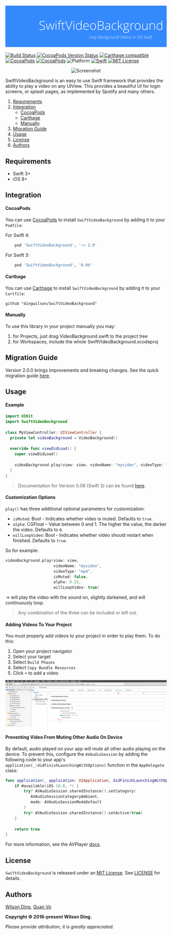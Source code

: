 <p align="center">
  <img src="Assets/banner.png" width="780" title="SwiftVideoBackground">
</p>

[![Build Status](https://travis-ci.org/dingwilson/SwiftVideoBackground.svg?branch=master)](https://travis-ci.org/dingwilson/SwiftVideoBackground)
[![CocoaPods Version Status](https://img.shields.io/cocoapods/v/SwiftVideoBackground.svg)][podLink]
[![Carthage compatible](https://img.shields.io/badge/Carthage-Compatible-brightgreen.svg?style=flat)](https://github.com/Carthage/Carthage)
[![CocoaPods](https://img.shields.io/cocoapods/dt/SwiftVideoBackground.svg)](https://cocoapods.org/pods/SwiftVideoBackground)
[![CocoaPods](https://img.shields.io/cocoapods/dm/SwiftVideoBackground.svg)](https://cocoapods.org/pods/SwiftVideoBackground)
![Platform](https://img.shields.io/badge/platforms-iOS-333333.svg)
[![Swift](https://img.shields.io/badge/Swift-3.0+-orange.svg)](https://swift.org)
[![MIT License](https://img.shields.io/badge/license-MIT-blue.svg)][mitLink]

<p align="center">
  <img src="Assets/Spotify.gif" width="369" title="Screenshot">
</p>

SwiftVideoBackground is an easy to use Swift framework that provides the ability to play a video on any UIView. This provides a beautiful UI for login screens, or splash pages, as implemented by Spotify and many others.

1. [Requirements](#requirements)
2. [Integration](#integration)
    - [CocoaPods](#cocoapods)
    - [Carthage](#carthage)
    - [Manually](#manually)
3. [Migration Guide](#migration-guide)
4. [Usage](#usage)
5. [License](#license)
6. [Authors](#authors)

## Requirements

- Swift 3+
- iOS 8+

## Integration

#### CocoaPods
You can use [CocoaPods](http://cocoapods.org/) to install `SwiftVideoBackground` by adding it to your `Podfile`:

For Swift 4:
```ruby
	pod 'SwiftVideoBackground', '~> 2.0'
```

For Swift 3:
```ruby
	pod 'SwiftVideoBackground', '0.06'
```

#### Carthage
You can use [Carthage](https://github.com/Carthage/Carthage) to install `SwiftVideoBackground` by adding it to your `Cartfile`:
```
github "dingwilson/SwiftVideoBackground"
```

#### Manually

To use this library in your project manually you may:  

1. for Projects, just drag VideoBackground.swift to the project tree
2. for Workspaces, include the whole SwiftVideoBackground.xcodeproj

## Migration Guide

Version 2.0.0 brings improvements and breaking changes. See the quick migration guide [here](migration-2.0.0.md).

## Usage

#### Example

``` swift
import UIKit
import SwiftVideoBackground

class MyViewController: UIViewController {
  private let videoBackground = VideoBackground()

  override func viewDidLoad() {
    super.viewDidLoad()

    videoBackground.play(view: view, videoName: "myvideo", videoType: "mp4")
  }
}
```

> Documentation for Version 0.06 (Swift 3) can be found [here](README-0.06.md).

#### Customization Options

`play()` has three additional optional parameters for customization:
- `isMuted`: Bool - Indicates whether video is muted. Defaults to `true`.
- `alpha`: CGFloat - Value between 0 and 1. The higher the value, the darker the video. Defaults to `0`.
- `willLoopVideo`: Bool - Indicates whether video should restart when finished. Defaults to `true`.

So for example:

``` swift
videoBackground.play(view: view,
                     videoName: "myvideo",
                     videoType: "mp4",
                     isMuted: false,
                     alpha: 0.25,
                     willLoopVideo: true)
```

-> will play the video with the sound on, slightly darkened, and will continuously loop.

> Any combination of the three can be included or left out.

#### Adding Videos To Your Project

You must properly add videos to your project in order to play them. To do this:
1. Open your project navigator
2. Select your target
3. Select `Build Phases`
4. Select `Copy Bundle Resources`
5. Click `+` to add a video

![add video to project](Assets/add-video-to-project.png "add video to project")

#### Preventing Video From Muting Other Audio On Device

By default, audio played on your app will mute all other audio playing on the device. To prevent this, configure the `AVAudioSession` by adding the following code to your app's `application(_:didFinishLaunchingWithOptions)` function in the `AppDelegate` class:

```swift
func application(_ application: UIApplication, didFinishLaunchingWithOptions launchOptions: [UIApplicationLaunchOptionsKey: Any]?) -> Bool {
    if #available(iOS 10.0, *) {
        try? AVAudioSession.sharedInstance().setCategory(
           AVAudioSessionCategoryAmbient,
           mode: AVAudioSessionModeDefault
        )
        try? AVAudioSession.sharedInstance().setActive(true)
    }

    return true
}
```

For more information, see the AVPlayer [docs](https://developer.apple.com/library/content/documentation/Audio/Conceptual/AudioSessionProgrammingGuide/AudioSessionBasics/AudioSessionBasics.html#//apple_ref/doc/uid/TP40007875-CH3-SW1).

## License

`SwiftVideoBackground` is released under an [MIT License][mitLink]. See [LICENSE](LICENSE) for details.

## Authors

[Wilson Ding](https://github.com/dingwilson), [Quan Vo](https://github.com/quanvo87)

**Copyright &copy; 2016-present Wilson Ding.**

*Please provide attribution, it is greatly appreciated.*

[podLink]:https://cocoapods.org/pods/SwiftVideoBackground
[mitLink]:http://opensource.org/licenses/MIT

